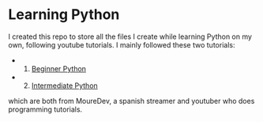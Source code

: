 # Learning Python
I created this repo to store all the files I create while learning Python on my own, following youtube tutorials. I mainly followed these two tutorials: 

* 1. [Beginner Python][beginnerPython]
* 2. [Intermediate Python][intermediatePython]

which are both from MoureDev, a spanish streamer and youtuber who does programming tutorials.

[beginnerPython]: https://www.youtube.com/watch?v=Kp4Mvapo5kc&list=WL&index=11
[intermediatePython]: https://www.youtube.com/watch?v=TbcEqkabAWU&list=WL&index=12


